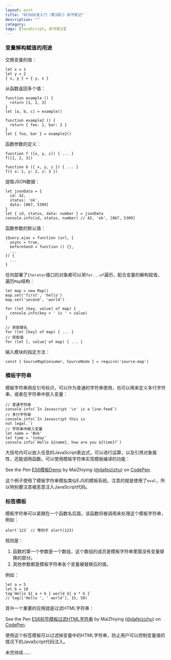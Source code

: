 ```yaml
---
layout: post
title: "《ES6标准入门（第3版）》读书笔记"
description: ""
category: 
tags: [JavaScript, 读书笔记]
---
```


<script async src="https://static.codepen.io/assets/embed/ei.js"></script>

### 变量解构赋值的用途

交换变量的值：

    let x = 1
    let y = 2
    { x, y } = { y, x }

从函数返回多个值：

    function example () {
      return [1, 2, 3]
    }
    let [a, b, c] = example()

    function example2 () {
      return { foo: 1, bar: 2 }
    }
    let { foo, bar } = example2()

函数参数的定义：

    function f ([x, y, z]) { ... }
    f([1, 2, 3])

    function b ({ x, y, z }) { ... }
    f({ x: 1, y: 2, z: 3 })

提取JSON数据：

    let jsonData = {
      id: 42,
      status: 'ok',
      data: [867, 5309]
    }
    let { id, status, data: number } = jsonData
    console.info(id, status, number) // 42, 'ok', [867, 5309]

函数参数的默认值：

    jQuery.ajax = function (url, {
      async = true,
      beforeSend = function () {},
      ...
    }) {
      ...
    }

任何部署了`Iterator`接口的对象都可以用`for...of`遍历，配合变量的解构赋值，遍历`Map`结构：

    let map = new Map()
    map.set('first', 'hello')
    map.set('second', 'world')

    for (let [key, value] of map) {
      console.info(key + ' is ' + value)
    }

    // 获取键名
    for (let [key] of map) { ... }
    // 获取值
    for (let [, value] of map) { ... }

输入模块的指定方法：

    const { SourceMapConsumer, SourceNode } = require('source-map')

### 模板字符串

模板字符串用反引号标识，可以作为普通的字符串使用，也可以用来定义多行字符串，或者在字符串中嵌入变量：

    // 普通字符串
    console.info(`In Javascript '\n' is a line-feed`)
    // 多行字符串
    console.info(`In Javascript this is
    not legal.`)
    // 字符串中嵌入变量
    let name = 'Bob'
    let time = 'today'
    console.info(`Hello ${name}, how are you ${time}?`)

大括号内可以放入任意的JavaScript表达式，可以进行运算，以及引用对象属性，还能调用函数。可以使用模板字符串实现模板编译的功能：

<p data-height="265" data-theme-id="0" data-slug-hash="MzyZJb" data-default-tab="js,result" data-user="dafeizizhu" data-pen-title="ES6模板Demo" class="codepen">See the Pen <a href="https://codepen.io/dafeizizhu/pen/MzyZJb/">ES6模板Demo</a> by MaiZhiying (<a href="https://codepen.io/dafeizizhu">@dafeizizhu</a>) on <a href="https://codepen.io">CodePen</a>.</p>

这个例子使用了模板字符串模拟类似EJS的模板系统。注意的就是使用了`eval`，所以特别要注意被恶意注入JavaScript代码。

### 标签模板

模板字符串可以紧跟在一个函数名后面，该函数将被调用来处理这个模板字符串，例如：

    alert`123` // 等同于 alert(123)

规则是：

1. 函数的第一个参数是一个数组，这个数组的成员是模板字符串里面没有变量替换的部分。
2. 其他参数都是模板字符串各个变量被替换后的值。

例如：

    let a = 5
    let b = 10
    tag`Hello ${ a + b } world ${ a * b }`
    // tag(['Hello ', ' world'], 15, 50)

其中一个重要的应用就是过滤HTML字符串：

<p data-height="265" data-theme-id="0" data-slug-hash="bQpOxE" data-default-tab="js,result" data-user="dafeizizhu" data-pen-title="ES6标签模板过滤HTML字符串" class="codepen">See the Pen <a href="https://codepen.io/dafeizizhu/pen/bQpOxE/">ES6标签模板过滤HTML字符串</a> by MaiZhiying (<a href="https://codepen.io/dafeizizhu">@dafeizizhu</a>) on <a href="https://codepen.io">CodePen</a>.</p>

使用这个标签模板可以过滤掉变量中的HTML字符串，防止用户可以控制变量值的情况下的JavaScript代码注入。

未完待续......
